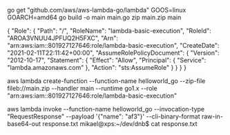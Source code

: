 
go get "github.com/aws/aws-lambda-go/lambda"
GOOS=linux GOARCH=amd64 go build -o main main.go
zip main.zip main




{
    "Role": {
        "Path": "/",
        "RoleName": "lambda-basic-execution",
        "RoleId": "AROA3VNUU4JPFUQ2H5FXC",
        "Arn": "arn:aws:iam::801927127646:role/lambda-basic-execution",
        "CreateDate": "2021-02-11T22:11:42+00:00",
        "AssumeRolePolicyDocument": {
            "Version": "2012-10-17",
            "Statement": {
                "Effect": "Allow",
                "Principal": {
                    "Service": "lambda.amazonaws.com"
                },
                "Action": "sts:AssumeRole"
            }
        }
    }
}


aws lambda create-function --function-name helloworld_go --zip-file fileb://main.zip --handler main --runtime go1.x --role "arn:aws:iam::801927127646:role/lambda-basic-execution"


aws lambda invoke --function-name helloworld_go --invocation-type "RequestResponse" --payload '{"name": "af3"}' --cli-binary-format raw-in-base64-out  response.txt
mikael@xps:~/dev/dnb$ cat response.txt 




